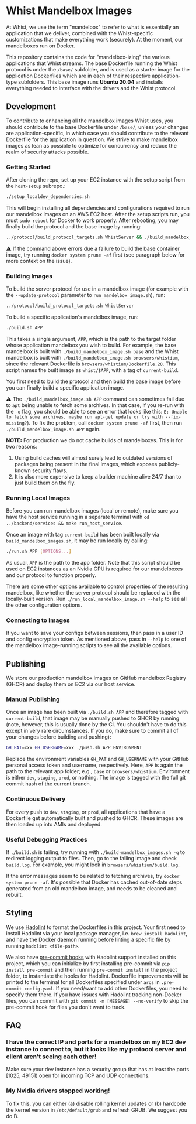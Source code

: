 # Whist Mandelbox Images

At Whist, we use the term "mandelbox" to refer to what is essentially an application that we deliver, combined with the Whist-specific customizations that make everything work (securely). At the moment, our mandelboxes run on Docker.

This repository contains the code for "mandelbox-izing" the various applications that Whist streams. The base Dockerfile running the Whist protocol is under the `/base/` subfolder, and is used as a starter image for the application Dockerfiles which are in each of their respective application-type subfolders. This base image runs **Ubuntu 20.04** and installs everything needed to interface with the drivers and the Whist protocol.

## Development

To contribute to enhancing all the mandelbox images Whist uses, you should contribute to the base Dockerfile under `/base/`, unless your changes are application-specific, in which case you should contribute to the relevant Dockerfile for the application in question. We strive to make mandelbox images as lean as possible to optimize for concurrency and reduce the realm of security attacks possible.

### Getting Started

After cloning the repo, set up your EC2 instance with the setup script from the `host-setup` subrepo.:

```bash
./setup_localdev_dependencies.sh
```

This will begin installing all dependencies and configurations required to run our mandelbox images on an AWS EC2 host. After the setup scripts run, you must `sudo reboot` for Docker to work properly. After rebooting, you may finally build the protocol and the base image by running:

```bash
../protocol/build_protocol_targets.sh WhistServer && ./build_mandelbox_image.sh base && ./run_local_mandelbox_image.sh base
```

⚠️ If the command above errors due a failure to build the base container image, try running `docker system prune -af` first (see paragraph below for more context on the issue).

### Building Images

To build the server protocol for use in a mandelbox image (for example with the `--update-protocol` parameter to `run_mandelbox_image.sh`), run:

```bash
../protocol/build_protocol_targets.sh WhistServer
```

To build a specific application's mandelbox image, run:

```bash
./build.sh APP
```

This takes a single argument, `APP`, which is the path to the target folder whose application mandelbox you wish to build. For example, the base mandelbox is built with `./build_mandelbox_image.sh base` and the Whist mandelbox is built with `./build_mandelbox_image.sh browsers/whistium`, since the relevant Dockerfile is `browsers/whistium/Dockerfile.20`. This script names the built image as `whist/$APP`, with a tag of `current-build`.

You first need to build the protocol and then build the base image before you can finally build a specific application image.

⚠️ The `./build_mandelbox_image.sh APP` command can sometimes fail due to `apt` being unable to fetch some archives. In that case, if you re-run with the `-o` flag, you should be able to see an error that looks like this: `E: Unable to fetch some archives, maybe run apt-get update or try with --fix-missing?`). To fix the problem, call `docker system prune -af` first, then run `./build_mandelbox_image.sh APP` again.

**NOTE:** For production we do not cache builds of mandelboxes. This is for two reasons:

1. Using build caches will almost surely lead to outdated versions of packages being present in the final images, which exposes publicly-known security flaws.
2. It is also more expensive to keep a builder machine alive 24/7 than to just build them on the fly.

### Running Local Images

Before you can run mandelbox images (local or remote), make sure you have the host service running in a separate terminal with `cd ../backend/services && make run_host_service`.

Once an image with tag `current-build` has been built locally via `build_mandelbox_images.sh`, it may be run locally by calling:

```bash
./run.sh APP [OPTIONS...]
```

As usual, `APP` is the path to the app folder. Note that this script should be used on EC2 instances as an Nvidia GPU is required for our mandelboxes and our protocol to function properly.

There are some other options available to control properties of the resulting mandelbox, like whether the server protocol should be replaced with the locally-built version. Run `./run_local_mandelbox_image.sh --help` to see all the other configuration options.

### Connecting to Images

If you want to save your configs between sessions, then pass in a user ID and config encryption token. As mentioned above, pass in `--help` to one of the mandelbox image-running scripts to see all the available options.

## Publishing

We store our production mandelbox images on GitHub mandelbox Registry (GHCR) and deploy them on EC2 via our host service.

### Manual Publishing

Once an image has been built via `./build.sh APP` and therefore tagged with `current-build`, that image may be manually pushed to GHCR by running (note, however, this is usually done by the CI. You shouldn't have to do this except in very rare circumstances. If you do, make sure to commit all of your changes before building and pushing):

```bash
GH_PAT=xxx GH_USERNAME=xxx ./push.sh APP ENVIRONMENT
```

Replace the environment variables `GH_PAT` and `GH_USERNAME` with your GitHub personal access token and username, respectively. Here, `APP` is again the path to the relevant app folder; e.g., `base` or `browsers/whistium`. Environment is either `dev`, `staging`, `prod`, or nothing. The image is tagged with the full git commit hash of the current branch.

### Continuous Delivery

For every push to `dev`, `staging`, or `prod`, all applications that have a Dockerfile get automatically built and pushed to GHCR. These images are then loaded up into AMIs and deployed.

### Useful Debugging Practices

If `./build.sh` is failing, try running with `./build-mandelbox_images.sh -q` to redirect logging output to files. Then, go to the failing image and check `build.log`. For example, you might look in `browsers/whistium/build.log`.

If the error messages seem to be related to fetching archives, try `docker system prune -af`. It's possible that Docker has cached out-of-date steps generated from an old mandelbox image, and needs to be cleaned and rebuilt.

## Styling

We use [Hadolint](https://github.com/hadolint/hadolint) to format the Dockerfiles in this project. Your first need to install Hadolint via your local package manager, i.e. `brew install hadolint`, and have the Docker daemon running before linting a specific file by running `hadolint <file-path>`.

We also have [pre-commit hooks](https://pre-commit.com/) with Hadolint support installed on this project, which you can initialize by first installing pre-commit via `pip install pre-commit` and then running `pre-commit install` in the project folder, to instantiate the hooks for Hadolint. Dockerfile improvements will be printed to the terminal for all Dockerfiles specified under `args` in `.pre-commit-config.yaml`. If you need/want to add other Dockerfiles, you need to specify them there. If you have issues with Hadolint tracking non-Docker files, you can commit with `git commit -m [MESSAGE] --no-verify` to skip the pre-commit hook for files you don't want to track.

## FAQ

### I have the correct IP and ports for a mandelbox on my EC2 dev instance to connect to, but it looks like my protocol server and client aren't seeing each other!

Make sure your dev instance has a security group that has at least the ports [1025, 49151) open for incoming TCP and UDP connections.

### My Nvidia drivers stopped working!

To fix this, you can either (a) disable rolling kernel updates or (b) hardcode the kernel version in `/etc/default/grub` and refresh GRUB. We suggest you do B.
